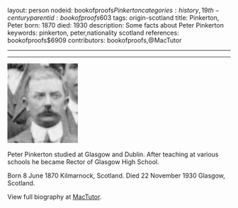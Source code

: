 layout: person
nodeid: bookofproofs$Pinkerton
categories: history,19th-century
parentid: bookofproofs$603
tags: origin-scotland
title: Pinkerton, Peter
born: 1870
died: 1930
description: Some facts about Peter Pinkerton
keywords: pinkerton, peter,nationality scotland
references: bookofproofs$6909
contributors: bookofproofs,@MacTutor

---


---

![Pinkerton.jpg](https://github.com/bookofproofs/bookofproofs.github.io/blob/main/_sources/_assets/images/portraits/Pinkerton.jpg?raw=true)

Peter Pinkerton studied at Glasgow and Dublin. After teaching at various schools he became Rector of Glasgow High School.

Born 8 June 1870 Kilmarnock, Scotland. Died 22 November 1930 Glasgow, Scotland.


View full biography at [MacTutor](https://mathshistory.st-andrews.ac.uk/Biographies/Pinkerton/).
